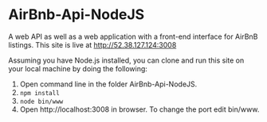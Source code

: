 # AirBnb-Api-NodeJS

A web API as well as a web application with a front-end interface for AirBnB listings. This site is live at http://52.38.127.124:3008

Assuming you have Node.js installed, you can clone and run this site on your local machine by doing the following:

1.  Open command line in the folder AirBnb-Api-NodeJS.
2. `npm install`   
3. `node bin/www`
4.  Open http://localhost:3008 in browser. To change the port edit bin/www.
